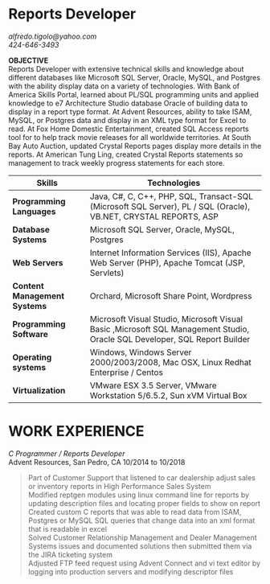 # Reports Developer
_alfredo.tigolo@yahoo.com_   
 _424-646-3493_

**OBJECTIVE**  
Reports Developer with extensive technical skills and knowledge about different databases like Microsoft SQL Server, Oracle, MySQL, and Postgres with the ability display data on a variety of technologies.  With Bank of America Skills Portal, learned about PL/SQL programming units and applied knowledge to e7 Architecture Studio database Oracle of building data to display in a report type format. At Advent Resources, ability to take ISAM, MySQL, or Postgres data and display in an XML type format for Excel to read.  At Fox Home Domestic Entertainment, created SQL Access reports tool for to help track movie releases for all worldwide territories.  At South Bay Auto Auction, updated Crystal Reports pages display more details in the reports.  At American Tung Ling, created Crystal Reports statements so management to track weekly progress statements for each store.



|**Skills** | Technologies
|------|--------|  
| **Programming Languages** | Java, C#, C, C++, PHP, SQL, Transact-SQL (Microsoft SQL Server), PL / SQL (Oracle),  VB.NET, CRYSTAL REPORTS, ASP |
| **Database Systems** | Microsoft SQL Server, Oracle, MySQL, Postgres |  
| **Web Servers** | Internet Information Services (IIS), Apache Web Server (PHP), Apache Tomcat (JSP, Servlets) |
| **Content Management Systems** | Orchard, Microsoft Share Point, Wordpress |
| **Programming Software** | Microsoft Visual Studio, Microsoft Visual Basic ,Microsoft SQL Management Studio, Oracle SQL Developer, SQL Report Builder | 
| **Operating systems** | Windows, Windows Server 2000/2003/2008, Mac OSX, Linux Redhat Enterprise / Centos |
|**Virtualization**| VMware ESX 3.5 Server, VMware Workstation 5/6.5.2, Sun xVM Virtual Box |


# WORK EXPERIENCE  
*C Programmer / Reports Developer*  
Advent Resources, San Pedro, CA 10/2014 to 10/2018

> Part of Customer Support that listened to car dealership adjust sales or inventory reports in High Performance Sales System  
> Modified reptgen modules using linux command line for reports by updating description files and locating proper fields to show on report  
> Created custom C reports that was able to read data from ISAM, Postgres or MySQL SQL queries that change data into an xml format that is readable in excel   
> Solved Customer Relationship Management and Dealer Management Systems issues and documented solutions then submitted them via the JIRA ticketing system  
> Adjusted FTP feed request using Advent Connect and vi text editor by logging into production servers and modifying descriptor files
